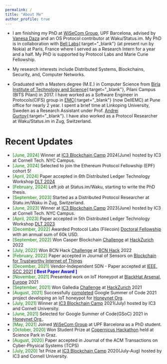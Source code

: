 ```yaml
---
permalink: /
title: "About Me"
author_profile: true
---
```


<!--
<p align="center">
  <img src="http://localhost:4000/images/abhi1.png?raw=true" alt="Photo" style="width: 250px;"/>
</p>
-->

- I am finishing my PhD at [WiSeCom Group](https://www.upf.edu/web/wisecom), UPF Barcelona, advised by [Vanesa Daza](https://www.upf.edu/web/vanesa-daza) and an OS Protocol contributor at Waku/Status.im. My PhD is in collaboration with [Bell Labs](https://www.bell-labs.com/){:target="\_blank"} (at present run by Nokia) at Paris, France where I served as a Research Intern for a year and a half. My PhD is supported by Protocol Labs and Marie Curie Fellowship.
<!-- and a PhD student at [UPF](https://www.upf.edu/en/){:target="_blank"}, Barcelona, Spain.
-->
- My research interests include Distributed Systems, Blockchains, Security, and, Computer Networks.

- Graduated with a Masters degree (M.E.) in Computer Science from [Birla Institute of Technology and Science](https://www.bits-pilani.ac.in/Pilani/){:target="\_blank"}, Pilani Campus (BITS Pilani) in 2017. I have worked as a Software Engineer in Protocols(CIFS) group in [EMC](https://www.dellemc.com/en-us/data-protection/data-domain-backup-storage.htm){:target="\_blank"} (now DellEMC) at Pune office for nearly 2 year. I spent a brief time at Linkoping University, Sweden as a Research Assistant under Prof. [Andrei Gurtov](https://www.ida.liu.se/~andgu38/){:target="\_blank"}. I have also worked as a Protocol Researcher at Waku/Status.im in Zug, Switzerland.

# Recent Updates

- <span style="color:green">[June, 2024]</span> Winner at [IC3 Blockchain Camp](https://twitter.com/initc3org/status/1802783504607985831) 2024(June) hosted by IC3 at Cornell Tech. NYC Campus.
- <span style="color:green">[June, 2024]</span> Selected to join the Ethereum Protocol Fellowship (EPF) cohort 5!
- <span style="color:green">[April, 2024]</span> Paper accepted in 6th Distributed Ledger Technology Workshop [DLT 2024](https://dlt2024.di.unito.it/wp-content/uploads/2024/04/DLT2024-Program.pdf)
- <span style="color:green">[February, 2024]</span> Left job at Status.im/Waku, starting to write the PhD thesis.
- <span style="color:green">[September, 2023]</span> Started as a Distributed Protocol Researcher at Statu.im/Waku in Zug, Switzerland.
- <span style="color:green">[June, 2023]</span> Winner at [IC3 Blockchain Camp](https://www.initc3.org/events/2023-06-12-ic3-blockchain-camp-2023) 2023(June) hosted by IC3 at Cornell Tech. NYC Campus.
- <span style="color:green">[April, 2023]</span> Paper accepted in 5th Distributed Ledger Technology Workshop [DLT 2023](https://dltgroup.dmi.unipg.it/DLTWorkshop/dlt2023.html)
- <span style="color:green">[December, 2022]</span> Awarded Protocol Labs (Filecoin) [Doctoral Fellowship](https://github.com/protocol/research-grants) with an annual sum of 60k USD.
- <span style="color:green">[September, 2022]</span> Won Casper Blockchain [Challenge](https://app.creatorspace.dev/reachtarunhere/projects/9w5kzxn44IxJgpmr) at [HackZurich](https://hackzurich.com/) 2022
- <span style="color:green">[July, 2022]</span> Won BCN Hack [Challenge](https://taikai.network/en/datanatives/hackathons/bcn-hack/projects/cl5f6i2qh9980901z8uqvh0lzm/idea) at [BCN Hack](https://taikai.network/en/datanatives/hackathons/bcn-hack) 2022
- <span style="color:green">[February, 2022]</span> Paper accepted in Journal of Sensors on [Blockchain for Trustworthy Internet of Things](https://www.mdpi.com/journal/sensors/special_issues/Blockchain_Trustworthy_IoT)
- <span style="color:green">[December, 2021]</span> Vendor-Independent SDN - Paper accepted at [IEEE, SCC 2021](https://scc.ieee.tn/) <span style="color:blue"> **[ Best Paper Award ]**</span>
- <span style="color:green">[November, 2021]</span> Presented work on IoT Honeypot at [BlackHat Arsenal, Europe](https://www.blackhat.com/eu-21/arsenal/schedule/index.html#riotpot-a-modular-hybrid-interaction-iotot-honeypot-24800) 2021
- <span style="color:green">[September, 2021]</span> Won Galledia [Challenge](https://devpost.com/software/charpie) at [HackZurich](https://hackzurich.com/) 2021
- <span style="color:green">[August, 2021]</span> Successfully [completed](https://summerofcode.withgoogle.com/projects/#6496703256985600) Google Summer of Code 2021 project developing an IoT honeypot for [Honeynet Org](https://www.honeynet.org/).
- <span style="color:green">[July, 2021]</span> Winner at [IC3 Blockchain Camp](https://www.initc3.org/events/2021-07-25-ic3-blockchain-summer-camp) 2021(July) hosted by IC3 and Cornell University.
- <span style="color:green">[June, 2021]</span> Selected for Google Summer of Code(GSoC) 2021 in [Honeynet Org.](https://summerofcode.withgoogle.com/organizations/4800294338166784/?sp-page=2#6496703256985600).
- <span style="color:green">[May, 2021]</span> Joined [WiSeCom Group](https://www.upf.edu/web/wisecom) at UPF Barcelona as a PhD student.
- <span style="color:green">[October, 2020]</span> Won Student Prize at [Copernicus Hackathon](https://cophack.sciencepark.at/prizes/) held at Science Park in Graz.
- <span style="color:green">[August, 2020]</span> Paper accepted in Journal of the ACM Transactions on Cyber-Physical Systems (TCPS)
- <span style="color:green">[July, 2020]</span> 1st Prize at [IC3 Blockchain Camp](https://www.initc3.org/events/2020-07-26-IC3-Blockchain-Camp.html) 2020(July-Aug) hosted by IC3 and Cornell University.
